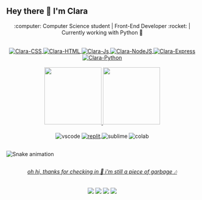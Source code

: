 ## Hey there 👋 I'm Clara

<p align="center">
:computer: Computer Science student | Front-End Developer :rocket: | Currently working with Python 🐍 <br>
</p>

<div align="center" style="display: inline_block"><br>
  <a href="https://www.youtube.com/watch?v=dQw4w9WgXcQ">
    <img align="center" alt="Clara-CSS" src="https://img.shields.io/badge/CSS3-1572B6?style=for-the-badge&logo=css3&logoColor=white">
    <img align="center" alt="Clara-HTML" src="https://img.shields.io/badge/HTML5-E34F26?style=for-the-badge&logo=html5&logoColor=white">
    <img align="center" alt="Clara-Js" src="https://img.shields.io/badge/JavaScript-F7DF1E?style=for-the-badge&logo=javascript&logoColor=black">
    <img align="center" alt="Clara-NodeJS" src="https://img.shields.io/badge/Node.js-43853D?style=for-the-badge&logo=node.js&logoColor=white">
    <img align="center" alt="Clara-Express" src="https://img.shields.io/badge/Express.js-404D59?style=for-the-badge">
    <img align="center" alt="Clara-Python" src="https://img.shields.io/badge/Python-FFD43B?style=for-the-badge&logo=python&logoColor=blue">
  </a>
</div>
<br>
<div align="center">
  <a href="https://github.com/clairos">
    <img height="150em" src="https://github-readme-stats.vercel.app/api?username=clairos&show_icons=true&theme=dracula&include_all_commits=true&count_private=true"/>
    <img height="150em" src="https://github-readme-stats.vercel.app/api/top-langs/?username=clairos&layout=compact&langs_count=7&theme=dracula"/>
  </a>
</div>
<br>
<div align="center">
  <img align="center" alt="vscode" src="https://img.shields.io/badge/VSCode-0078D4?style=for-the-badge&logo=visual%20studio%20code&logoColor=white">
  <a href="https://replit.com/@clarabrusamarel">
    <img align="center" alt="replit" src="https://img.shields.io/badge/replit-667881?style=for-the-badge&logo=replit&logoColor=white">
  </a>
  <img align="center" alt="sublime" src="https://img.shields.io/badge/sublime_text-%23575757.svg?&style=for-the-badge&logo=sublime-text&logoColor=important">
  <img align="center" alt="colab" src="https://img.shields.io/badge/Colab-F9AB00?style=for-the-badge&logo=googlecolab&color=525252">
</div>

##

![Snake animation](https://github.com/clairos/clairos/blob/output/github-contribution-grid-snake.svg)

##

<a href="https://www.youtube.com/watch?v=FZUcpVmEHuk"><h6 align="center">oh hi, thanks for checking in 🎹 i'm still a piece of garbage 🎶</h6></a>

<div align="center"> 
  <a href=""><img src="https://img.shields.io/badge/LinkedIn-0077B5?style=for-the-badge&logo=linkedin&logoColor=white"></a>
  <a href="mailto:aclarabrusa@gmail.com"><img src="https://img.shields.io/badge/-Gmail-%23333?style=for-the-badge&logo=gmail&logoColor=white" target="_blank"></a>
  <a href="https://instagram.com/claeruh" target="_blank"><img src="https://img.shields.io/badge/-Instagram-%23E4405F?style=for-the-badge&logo=instagram&logoColor=white" target="_blank"></a>
  <a href="https://open.spotify.com/user/xuekkld08hrqufar221luzcm7?si=93cc99bdb9944fb5"><img src="https://img.shields.io/badge/Spotify-1ED760?&style=for-the-badge&logo=spotify&logoColor=white" target="_blank"></a>
</div>
